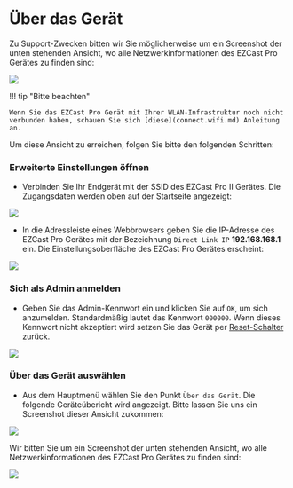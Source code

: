 # Über das Gerät

Zu Support-Zwecken bitten wir Sie möglicherweise um ein Screenshot der unten stehenden Ansicht, wo alle Netzwerkinformationen des EZCast Pro Gerätes zu finden sind:

![](/assets/img/D10.about_stick.png)

!!! tip "Bitte beachten"
    
	Wenn Sie das EZCast Pro Gerät mit Ihrer WLAN-Infrastruktur noch nicht verbunden haben, schauen Sie sich [diese](connect.wifi.md) Anleitung an.
	
Um diese Ansicht zu erreichen, folgen Sie bitte den folgenden Schritten:

### Erweiterte Einstellungen öffnen

* Verbinden Sie Ihr Endgerät mit der SSID des EZCast Pro II Gerätes. Die Zugangsdaten werden oben auf der Startseite angezeigt:

![](/assets/img/proII.direct.connect.png)

* In die Adressleiste eines Webbrowsers geben Sie die IP-Adresse des EZCast Pro Gerätes mit der Bezeichnung `Direct Link IP` **192.168.168.1** ein. Die Einstellungsoberfläche des EZCast Pro Gerätes erscheint:

![](/assets/img/proII_directIP.connect.png)

### Sich als Admin anmelden

* Geben Sie das Admin-Kennwort ein und klicken Sie auf `OK`, um sich anzumelden. Standardmäßig lautet das Kennwort `000000`. Wenn dieses Kennwort nicht akzeptiert wird setzen Sie das Gerät per [Reset-Schalter](reset.md#hardreset) zurück.

![](/assets/img/EZCastII_Login.png)

### Über das Gerät auswählen

* Aus dem Hauptmenü wählen Sie den Punkt `Über das Gerät`. Die folgende Geräteübericht wird angezeigt. Bitte lassen Sie uns ein Screenshot dieser Ansicht zukommen:

![](/assets/img/ezcastpro.II.select.aboutdevice.png)

Wir bitten Sie um ein Screenshot der unten stehenden Ansicht, wo alle Netzwerkinformationen des EZCast Pro Gerätes zu finden sind:

![](/assets/img/D10.about_stick.png)